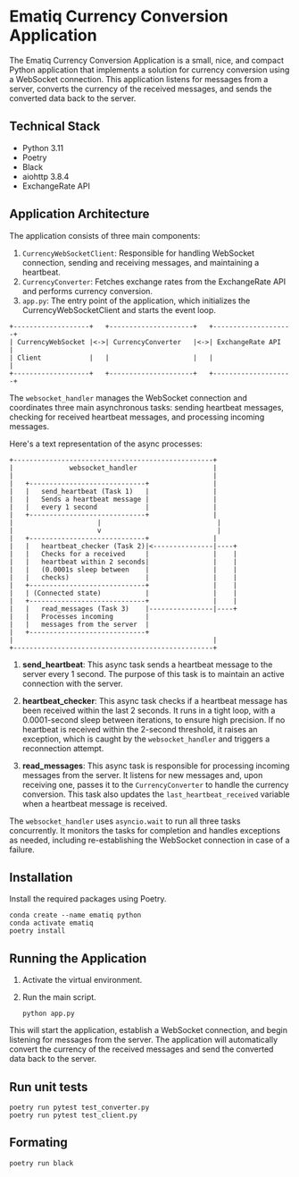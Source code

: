 # Ematiq Currency Conversion Application

The Ematiq Currency Conversion Application is a small, nice, and compact Python application that implements a solution for currency conversion using a WebSocket connection. This application listens for messages from a server, converts the currency of the received messages, and sends the converted data back to the server.

## Technical Stack

- Python 3.11
- Poetry
- Black
- aiohttp 3.8.4
- ExchangeRate API

## Application Architecture

The application consists of three main components:

1. `CurrencyWebSocketClient`: Responsible for handling WebSocket connection, sending and receiving messages, and maintaining a heartbeat.
2. `CurrencyConverter`: Fetches exchange rates from the ExchangeRate API and performs currency conversion.
3. `app.py`: The entry point of the application, which initializes the CurrencyWebSocketClient and starts the event loop.

```
+-------------------+   +---------------------+   +--------------------+
| CurrencyWebSocket |<->| CurrencyConverter   |<->| ExchangeRate API   |
| Client            |   |                     |   |                    |
+-------------------+   +---------------------+   +--------------------+
```

The `websocket_handler` manages the WebSocket connection and coordinates three main asynchronous tasks: sending heartbeat messages, checking for received heartbeat messages, and processing incoming messages.

Here's a text representation of the async processes:

```
+--------------------------------------------------+
|              websocket_handler                   |
|                                                  |
|   +-----------------------------+                |
|   |   send_heartbeat (Task 1)   |                |
|   |   Sends a heartbeat message |                |
|   |   every 1 second            |                |
|   +-----------------------------+                |
|                     |                             |
|                     v                             |
|   +-----------------------------+                |
|   |   heartbeat_checker (Task 2)|<---------------|----+
|   |   Checks for a received     |                |    |
|   |   heartbeat within 2 seconds|                |    |
|   |   (0.0001s sleep between    |                |    |
|   |   checks)                   |                |    |
|   +-----------------------------+                |    |
|   | (Connected state)           |                |    |
|   +-----------------------------+                |    |
|   |   read_messages (Task 3)    |----------------|----+
|   |   Processes incoming        |
|   |   messages from the server  |
|   +-----------------------------+
|                                                  |
+--------------------------------------------------+

```

1. **send_heartbeat**: This async task sends a heartbeat message to the server every 1 second. The purpose of this task is to maintain an active connection with the server.

2. **heartbeat_checker**: This async task checks if a heartbeat message has been received within the last 2 seconds. It runs in a tight loop, with a 0.0001-second sleep between iterations, to ensure high precision. If no heartbeat is received within the 2-second threshold, it raises an exception, which is caught by the `websocket_handler` and triggers a reconnection attempt.

3. **read_messages**: This async task is responsible for processing incoming messages from the server. It listens for new messages and, upon receiving one, passes it to the `CurrencyConverter` to handle the currency conversion. This task also updates the `last_heartbeat_received` variable when a heartbeat message is received.

The `websocket_handler` uses `asyncio.wait` to run all three tasks concurrently. It monitors the tasks for completion and handles exceptions as needed, including re-establishing the WebSocket connection in case of a failure.

## Installation

Install the required packages using Poetry.

   ```
   conda create --name ematiq python
   conda activate ematiq
   poetry install
   ```

## Running the Application

1. Activate the virtual environment.

2. Run the main script.

   ```
   python app.py
   ```

This will start the application, establish a WebSocket connection, and begin listening for messages from the server. The application will automatically convert the currency of the received messages and send the converted data back to the server.

## Run unit tests
```
poetry run pytest test_converter.py
poetry run pytest test_client.py
```

## Formating
```
poetry run black
```
